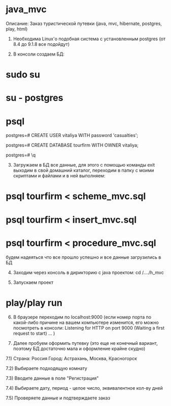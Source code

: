 java_mvc
========
Описание:
Заказ туристической путевки (java, mvc, hibernate, postgres, play, html)

1) Необходима Linux'о подобная система с установленным postgres (от 8.4 до 9.1.8 все подойдут)

2) В консоли создаем БД: 
# sudo su
# su - postgres
# psql
postgres=# CREATE USER vitaliya WITH password 'casualties';

postgres=# CREATE DATABASE tourfirm WITH OWNER vitaliya;

postgres=# \q

3) Загружаем в БД все данные, для этого с помощью команды exit выходим в свой домашний каталог, переходим в папку с моими скриптами и файлами и в ней выполняем:
# psql tourfirm < scheme_mvc.sql

# psql tourfirm < insert_mvc.sql 

# psql tourfirm < procedure_mvc.sql

будем надеяться что все прошло успешно и все данные загрузились в БД

4) Заходим через консоль в дирикторию с java проектом: cd /..../h_mvc

5) Запускаем проект 
# play/play run

6) В браузере переходим по localhost:9000 (если номер порта по какой-либо причине на вашем компьютере изменится, его можно посмотреть в консоли: 
Listening for HTTP on port 9000 (Waiting a first request to start) ...
)

7) Далее пробуем оформить путевку (это еще не конечный вариант, поэтому БД достаточно мала и оформление крайне скудно)

7.1) Страна: Россия     Город: Астрахань, Москва, Красногорск

7.2) Выбираете подходящую комнату

7.3) Вводите данные в поле "Регистрация"

7.4) Выбираете дату, период - целое число, эквивалентное кол-ву дней

7.5) Проверяете данные и подтверждаете заказ

